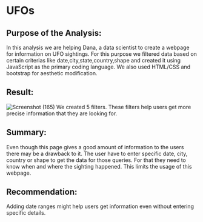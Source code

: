 # UFOs
## Purpose of the Analysis:
In this analysis we are helping Dana, a data scientist to create a webpage for information on UFO sightings. For this purpose we filtered data based on certain criterias like date,city,state,country,shape and created it using JavaScript as the primary coding language. We also used HTML/CSS and bootstrap for aesthetic modification.
## Result:
![Screenshot (165)](https://user-images.githubusercontent.com/112904905/208321902-548ac8c2-153a-45f4-9614-e832af96ec81.png)
We created 5 filters. These filters help users get more precise information that they are looking for. 
## Summary:
Even though this page gives a good amount of information to the users there may be a drawback to it. The user have to enter specific date, city, country or shape to get the data for those queries. For that they need to know when and where the sighting happened. This limits the usage of this webpage.
## Recommendation:
Adding date ranges might help users get information even without entering specific details.
